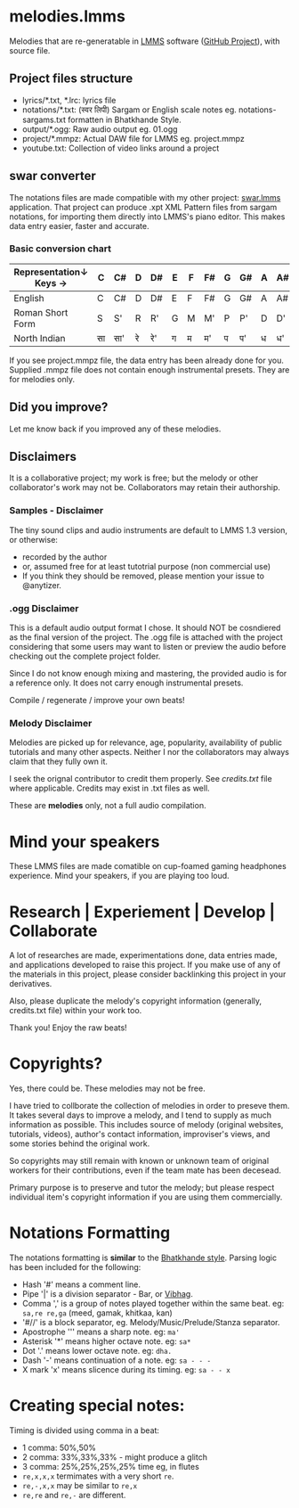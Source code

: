 # melodies.lmms
Melodies that are re-generatable in [LMMS](https://lmms.io/) software ([GitHub Project](https://github.com/LMMS/lmms)), with source file.

## Project files structure
* lyrics/*.txt, *.lrc: lyrics file
* notations/*.txt: (स्वर लिपी) Sargam or English scale notes eg. notations-sargams.txt formatten in Bhatkhande Style.
* output/*.ogg: Raw audio output eg. 01.ogg
* project/*.mmpz: Actual DAW file for LMMS eg. project.mmpz
* youtube.txt: Collection of video links around a project

## swar converter
The notations files are made compatible with my other project: [swar.lmms](https://github.com/anytizer/swar.lmms/) application.
That project can produce .xpt XML Pattern files from sargam notations, for importing them directly into LMMS's piano editor.
This makes data entry easier, faster and accurate.

### Basic conversion chart
Representation↓ Keys →| C | C# | D | D# | E | F | F# | G | G# | A | A# | B
-- | -- | -- | -- | -- | -- | -- | -- | -- | -- | -- | -- | --
English | C | C# | D | D# | E | F | F# | G | G# | A | A# | B
Roman Short Form | S | S' | R | R' | G | M | M' | P | P' | D | D' | N
North Indian | सा | सा' | रे | रे' | ग | म | म' | प | प' | ध | ध' | नि

If you see project.mmpz file, the data entry has been already done for you.
Supplied .mmpz file does not contain enough instrumental presets.
They are for melodies only.

## Did you improve?
Let me know back if you improved any of these melodies.

## Disclaimers
It is a collaborative project; my work is free; but the melody or other collaborator's work may not be.
Collaborators may retain their authorship.

### Samples - Disclaimer
The tiny sound clips and audio instruments are default to LMMS 1.3 version, or otherwise:
* recorded by the author
* or, assumed free for at least tutotrial purpose (non commercial use)
* If you think they should be removed, please mention your issue to @anytizer.

### .ogg Disclaimer
This is a default audio output format I chose. It should NOT be cosndiered as the final version of the project.
The .ogg file is attached with the project considering that some users may want to listen or preview the audio before checking out the complete project folder.

Since I do not know enough mixing and mastering, the provided audio is for a reference only.
It does not carry enough instrumental presets.

Compile / regenerate / improve your own beats!

### Melody Disclaimer
Melodies are picked up for relevance, age, popularity, availability of public tutorials and many other aspects.
Neither I nor the collaborators may always claim that they fully own it.

I seek the orignal contributor to credit them properly. See *credits.txt* file where applicable.
Credits may exist in .txt files as well.

These are **melodies** only, not a full audio compilation.

# Mind your speakers
These LMMS files are made comatible on cup-foamed gaming headphones experience.
Mind your speakers, if you are playing too loud.

# Research | Experiement | Develop | Collaborate
A lot of researches are made, experimentations done, data entries made, and applications developed to raise this project.
If you make use of any of the materials in this project, please consider backlinking this project in your derivatives.

Also, please duplicate the melody's copyright information (generally, credits.txt file) within your work too.

Thank you! Enjoy the raw beats!

# Copyrights?

Yes, there could be. These melodies may not be free.

I have tried to collborate the collection of melodies in order to preseve them.
It takes several days to improve a melody, and I tend to supply as much information as possible.
This includes source of melody (original websites, tutorials, videos), author's contact information, improviser's views, and some stories behind the original work.

So copyrights may still remain with known or unknown team of original workers for their contributions, even if the team mate has been decesead.

Primary purpose is to preserve and tutor the melody; but please respect individual item's copyright information if you are using them commercially.

# Notations Formatting

The notations formatting is __similar__ to the [Bhatkhande style](https://archive.org/search.php?query=bhatkhande).
Parsing logic has been included for the following:

* Hash '#' means a comment line.
* Pipe '|' is a division separator - Bar, or [Vibhag](https://en.wikipedia.org/wiki/Vibhag).
* Comma ',' is a group of notes played together within the same beat. eg: `sa,re re,ga` (meed, gamak, khitkaa, kan)
* '#//' is a block separator, eg. Melody/Music/Prelude/Stanza separator.
* Apostrophe ''' means a sharp note. eg: `ma'`
* Asterisk '*' means higher octave note. eg: `sa*`
* Dot '.' means lower octave note. eg: `dha.`
* Dash '-' means continuation of a note. eg: `sa - - -`
* X mark 'x' means slicence during its timing. eg: `sa - - x`

# Creating special notes:
Timing is divided using comma in a beat:
* 1 comma: 50%,50%
* 2 comma: 33%,33%,33% - might produce a glitch
* 3 comma: 25%,25%,25%,25% time eg, in flutes
* `re,x,x,x` termimates with a very short `re`.
* `re,-,x,x` may be similar to `re,x`
* `re,re` and `re,-` are different.
